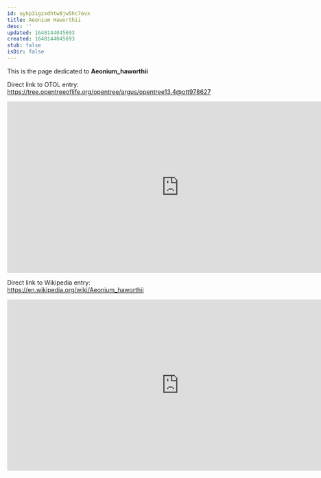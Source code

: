 ```yaml
---
id: uykp3igzxdhtw8jw5hc7evx
title: Aeonium Haworthii
desc: ''
updated: 1648144045693
created: 1648144045693
stub: false
isDir: false
---
```

This is the page dedicated to **Aeonium_haworthii**


Direct link to OTOL entry: https://tree.opentreeoflife.org/opentree/argus/opentree13.4@ott978627



<html>
    <body>
    <iframe src="https://tree.opentreeoflife.org/opentree/argus/opentree13.4@ott978627"
    width="800" height="400" frameborder="0" allowfullscreen> </iframe>
    </body>
</html>
    


Direct link to Wikipedia entry: https://en.wikipedia.org/wiki/Aeonium_haworthii



<html>
    <body>
    <iframe src="https://en.wikipedia.org/wiki/Aeonium_haworthii"
    width="800" height="400" frameborder="0" allowfullscreen> </iframe>
    </body>
</html>
    
